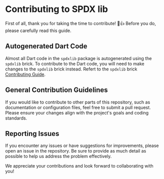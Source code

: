 # Contributing to SPDX lib

First of all, thank you for taking the time to contribute! 🎉👍 Before you do, please carefully read this guide.

## Autogenerated Dart Code

Almost all Dart code in the `spdxlib` package is autogenerated using the `spdxlib` brick. To contribute to the Dart code, you will need to make changes to the `spdxlib` brick instead. Refert to the `spdxlib` brick
[Contributing Guide](../spdxlib_brick/CONTRIBUTING.md).

## General Contribution Guidelines

If you would like to contribute to other parts of this repository, such as documentation or configuration files, feel free to submit a pull request. Please ensure your changes align with the project's goals and coding standards.

## Reporting Issues

If you encounter any issues or have suggestions for improvements, please open an issue in the repository. Be sure to provide as much detail as possible to help us address the problem effectively.

We appreciate your contributions and look forward to collaborating with you!
